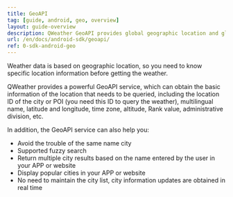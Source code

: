 ```yaml
---
title: GeoAPI
tag: [guide, android, geo, overview]
layout: guide-overview
description: QWeather GeoAPI provides global geographic location and global city search services, supports reverse geocoding, multi-language, fuzzy search and other functions.
url: /en/docs/android-sdk/geoapi/
ref: 0-sdk-android-geo
---
```


Weather data is based on geographic location, so you need to know specific location information before getting the weather. 

QWeather provides a powerful GeoAPI service, which can obtain the basic information of the location that needs to be queried, including the location ID of the city or POI (you need this ID to query the weather), multilingual name, latitude and longitude, time zone, altitude, Rank value, administrative division, etc.

In addition, the GeoAPI service can also help you:

- Avoid the trouble of the same name city
- Supported fuzzy search
- Return multiple city results based on the name entered by the user in your APP or website
- Display popular cities in your APP or website
- No need to maintain the city list, city information updates are obtained in real time
